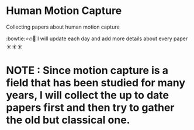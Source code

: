 # Human Motion Capture
Collecting papers about human motion capture

:bowtie::star::fire::muscle: I will update each day and add more details about every paper :sunny::sunny::sunny:
# NOTE : Since motion capture is a field that has been studied for many years, I will collect the up to date papers first and then try to gather the old but classical one.
